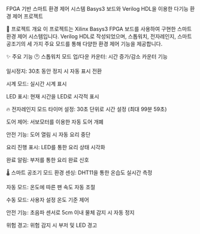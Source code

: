FPGA 기반 스마트 환경 제어 시스템
Basys3 보드와 Verilog HDL을 이용한 다기능 환경 제어 프로젝트

🎯 프로젝트 개요
이 프로젝트는 Xilinx Basys3 FPGA 보드를 사용하여 구현한 스마트 환경 제어 시스템입니다. Verilog HDL로 작성되었으며, 스톱워치, 전자레인지, 스마트 공조기의 세 가지 주요 모드를 통해 다양한 환경 제어 기능을 제공합니다.

✨ 주요 기능
🕐 스톱워치 모드
업/다운 카운터: 시간 증가/감소 카운터 기능

일시정지: 30초 동안 정지 시 자동 표시 전환

시계 모드: 실시간 시계 표시

LED 표시: 현재 시간을 LED로 시각적 표시

🔥 전자레인지 모드
타이머 설정: 30초 단위로 시간 설정 (최대 99분 59초)

도어 제어: 서보모터를 이용한 자동 도어 개폐

안전 기능: 도어 열림 시 자동 요리 중단

요리 진행 표시: LED를 통한 요리 상태 시각화

완료 알림: 부저를 통한 요리 완료 신호

🌡️ 스마트 공조기 모드
환경 센싱: DHT11을 통한 온습도 실시간 측정

자동 모드: 온도에 따른 팬 속도 자동 조절

수동 모드: 사용자 설정 온도 기준 제어

안전 기능: 초음파 센서로 5cm 이내 물체 감지 시 자동 정지

위험 경고: 위험 감지 시 부저 및 LED 경고




